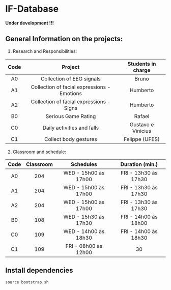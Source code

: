 # IF-Database

**Under development !!!**

## General Information on the projects:

1. Research and Responsibilities:

| Code 	|                   Project                   	| Students in charge 	|
|:----:	|:-------------------------------------------:	|:------------------:	|
|  A0  	|          Collection of EEG signals          	|        Bruno       	|
|  A1  	| Collection of facial expressions - Emotions 	|      Humberto      	|
|  A2  	|   Collection of facial expressions - Signs  	|      Humberto      	|
|  B0  	|             Serious Game Rating             	|       Rafael       	|
|  C0  	|          Daily activities and falls         	| Gustavo e Vinícius 	|
|  C1  	|            Collect body gestures            	|   Felippe (UFES)   	|


2. Classroom and schedule:

| Code 	| Classroom 	|                  Schedules                  	| Duration (min.) 	|
|:----:	|:---------:	|:-------------------------------------------:	|:---------------:	|
|  A0  	|    204    	| WED - 15h00 às 17h00 | FRI - 13h30 às 17h30 	|        10       	|
|  A1  	|    204    	| WED - 15h00 às 17h00 | FRI - 13h30 às 17h30 	|        10       	|
|  A2  	|    204    	| WED - 15h00 às 17h00 | FRI - 13h30 às 17h30 	|        10       	|
|  B0  	|    108    	| WED - 15h30 às 17h30 | FRI - 14h00 às 18h00 	|        25       	|
|  C0  	|    109    	| WED - 14h00 às 18h30 | FRI - 14h00 às 18h30 	|        45       	|
|  C1  	|    109    	|             FRI - 08h00 às 12h00            	|        30       	|


## Install dependencies
```
source bootstrap.sh
```
